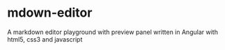 # mdown-editor
A markdown editor playground with preview panel written in Angular with html5, css3 and javascript
